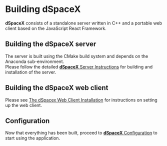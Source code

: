 # Building dSpaceX
**dSpaceX** consists of a standalone server written in C++ and a portable web client
based on the JavaScript React Framework.

## Building the dSpaceX server
The server is built using the CMake build system and depends on the Anaconda sub-environment.  
Please follow the detailed [**dSpaceX** Server Instructions](server.md) for building
and installation of the server.

## Building the dSpaceX web client
Please see [The dSpacex Web Client Installation](../client/README.md) for
instructions on setting up the web client.

## Configuration
Now that everything has been built, proceed to [**dSpaceX**
Configuration](configuration.md) to start using the application.
